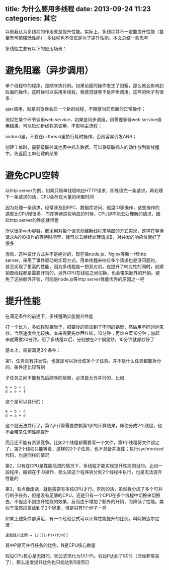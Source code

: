 title: 为什么要用多线程
date: 2013-09-24 11:23
categories: 其它 
---
以前我认为多线程的作用就是提升性能。实际上，多线程并不一定能提升性能（甚至有可能降低性能）；多线程也不仅仅是为了提升性能。本文总结一些思考
<!--more-->

多线程主要有以下的应用场景： 

# 避免阻塞（异步调用） 

单个线程中的程序，是顺序执行的。如果前面的操作发生了阻塞，那么就会影响到后面的操作。这时候可以采用多线程，我感觉就等于是异步调用。这样的例子有很多： 

ajax调用，就是浏览器会启一个新的线程，不阻塞当前页面的正常操作； 

流程在某个环节调用web service，如果是同步调用，则需要等待web service调用结果，可以启动新线程来调用，不影响主流程； 

android里，不要在ui thread里执行耗时操作，否则容易引发ANR； 

创建工单时，需要级联往其他表中插入数据，可以将级联插入的动作放到新线程中，先返回工单创建的结果

# 避免CPU空转 

以http server为例，如果只用单线程响应HTTP请求，即处理完一条请求，再处理下一条请求的话，CPU会存在大量的闲置时间 

因为处理一条请求，经常涉及到RPC、数据库访问、磁盘IO等操作，这些操作的速度比CPU慢很多，而在等待这些响应的时候，CPU却不能去处理新的请求，因此http server的性能就很差 

所以很多web容器，都采用对每个请求创建新线程来响应的方式实现，这样在等待请求A的IO操作的等待时间里，就可以去继续处理请求B，对并发的响应性就好了很多 

当然，这种设计方式并不是绝对的，现在像node.js、Nginx等新一代http server，采用了事件驱动的实现方式，用单线程来响应多个请求也是没问题的。甚至实现了更高的性能，因为多线程是一把双刃剑，在提升了响应性的同时，创建销毁线程都是需要开销的，另外CPU在线程之间切换，也会带来额外的开销。避免了这些额外开销，可能是node.js等http server性能优秀的原因之一吧 

# 提升性能 

在满足条件的前提下，多线程确实能提升性能 

打一个比方，多线程就相当于，把要炒的菜放到了不同的锅里，然后用不同的炉来炒，当然速度会比较快。本来需要先炒西红柿，10分钟；再炒白菜10分钟；加起来就需要20分钟。用了多线程以后，分别放在2个锅里炒，10分钟就都炒好了 

基本上，需要满足3个条件： 

第1，任务具有并发性，也就是可以拆分成多个子任务。并不是什么任务都能拆分的，条件还比较苛刻 

子任务之间不能有先后顺序的依赖，必须是允许并行的，比如
```
a = b + c
d = e + f
```
这个是可以并行的；

```
a = b + c
d = a + e
```
这个就无法并行了，第2步计算需要依赖第1步的计算结果，即使分成2个线程，也不会带来任何性能提升 

而且还不能有资源竞争。比如2个线程都需要写一个文件，第1个线程将文件锁定了，第2个线程只能等着，这样的2个子任务，也不具备并发性；执行sychronized代码，也是同样的情况 

第2，只有在CPU是性能瓶颈的情况下，多线程才能实现提升性能的目的。比如一段程序，瓶颈在于IO操作，那么把这个程序拆分到2个线程中执行，也是无法提升性能的 

第3，有点像废话，就是需要有多核CPU才行。否则的话，虽然拆分成了多个可并行的子任务，但是没有足够的CPU，还是只有一个CPU在多个线程中切换来切换去，不但达不到提升性能的效果，反而由于增加了额外的开销，而降低了性能。类似于虽然把菜放到了2个锅里，但是只有1个炉子一样 

如果上述条件都满足，有一个经验公式可以计算性能提升的比例，叫阿姆达尔定律： 

```
速度提升比例 = 1/[(1-P)+(P/N)]
```

其中P是可并行任务的比例，N是CPU核心数量 

假设CPU核心是无限的，则公式简化为1/(1-P)。假设P达到了80%（已经非常高了），那么速度提升比例也只能达到5倍而已
